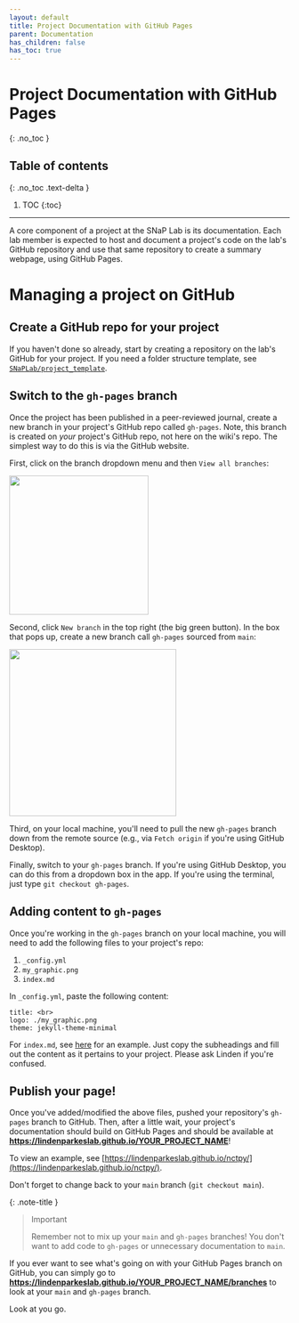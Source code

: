 ```yaml
---
layout: default
title: Project Documentation with GitHub Pages
parent: Documentation
has_children: false
has_toc: true
---
```


# Project Documentation with GitHub Pages
{: .no_toc }

## Table of contents
{: .no_toc .text-delta }

1. TOC
{:toc}

---
A core component of a project at the SNaP Lab is its documentation. Each lab member is expected to host and document a project's code on the lab's GitHub repository and use that same repository to create a summary webpage, using GitHub Pages.

# Managing a project on GitHub

## Create a GitHub repo for your project

If you haven't done so already, start by creating a repository on the lab's GitHub for your project. If you need a folder structure template, see [`SNaPLab/project_template`](https://github.com/LindenParkesLab/project_template/tree/main).

## Switch to the `gh-pages` branch

Once the project has been published in a peer-reviewed journal, create a new branch in your project's GitHub repo called `gh-pages`. Note, this branch is created on *your* project's GitHub repo, not here on the wiki's repo. The simplest way to do this is via the GitHub website.

First, click on the branch dropdown menu and then `View all branches`:

<img src="{{ site.baseurl }}/assets/images/main_view_all_branches.png" alt="" width="250">

Second, click `New branch` in the top right (the big green button). In the box that pops up, create a new branch call `gh-pages` sourced from `main`:

<img src="{{ site.baseurl }}/assets/images/create_gh_pages.png" alt="" width="300">

Third, on your local machine, you'll need to pull the new `gh-pages` branch down from the remote source (e.g., via `Fetch origin` if you're using GitHub Desktop).

Finally, switch to your `gh-pages` branch. If you're using GitHub Desktop, you can do this from a dropdown box in the app. If you're using the terminal, just type `git checkout gh-pages`.

## Adding content to `gh-pages`

Once you're working in the `gh-pages` branch on your local machine, you will need to add the following files to your project's repo:

1. `_config.yml`
2. `my_graphic.png`
3. `index.md`

In `_config.yml`, paste the following content:

```
title: <br> 
logo: ./my_graphic.png
theme: jekyll-theme-minimal
```

For `index.md`, see [here](https://github.com/LindenParkesLab/nctpy/blob/gh-pages/index.md) for an example. Just copy the subheadings and fill out the content as it pertains to your project. Please ask Linden if you're confused.

## Publish your page!

Once you've added/modified the above files, pushed your repository's `gh-pages` branch to GitHub. Then, after a little wait, your project's documentation should build on GitHub Pages and should be available at **https://lindenparkeslab.github.io/YOUR_PROJECT_NAME**!

To view an example, see [https://lindenparkeslab.github.io/nctpy/](https://lindenparkeslab.github.io/nctpy/).

Don't forget to change back to your `main` branch (`git checkout main`).

{: .note-title }
> Important
>
> Remember not to mix up your `main` and `gh-pages` branches!
> You don't want to add code to `gh-pages` or unnecessary documentation to `main`.

If you ever want to see what's going on with your GitHub Pages branch on GitHub,
you can simply go to **https://lindenparkeslab.github.io/YOUR_PROJECT_NAME/branches** to look at your `main` and `gh-pages` branch.

Look at you go.